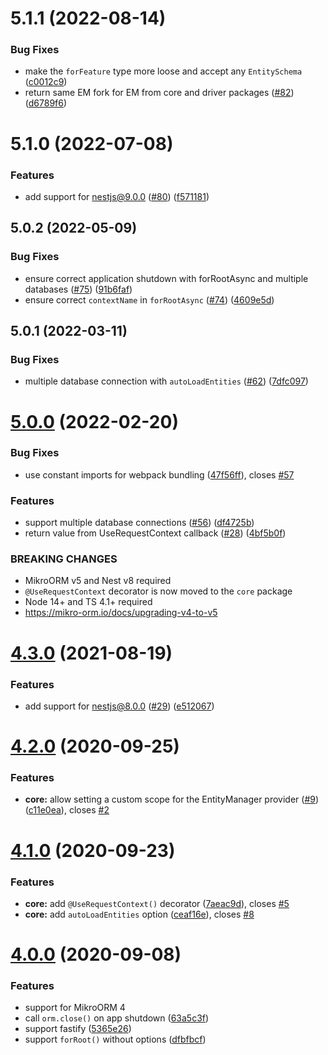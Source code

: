 # 5.1.1 (2022-08-14)

### Bug Fixes

* make the `forFeature` type more loose and accept any `EntitySchema` ([c0012c9](https://github.com/mikro-orm/nestjs/commit/c0012c9))
* return same EM fork for EM from core and driver packages ([#82](https://github.com/mikro-orm/nestjs/pull/82)) ([d6789f6](https://github.com/mikro-orm/nestjs/commit/d6789f6))



# 5.1.0 (2022-07-08)

### Features

* add support for nestjs@9.0.0 ([#80](https://github.com/mikro-orm/nestjs/issues/80)) ([f571181](https://github.com/mikro-orm/nestjs/commit/f571181ef1ee6a08ed7a9cf410a48111fac7d9ee))



## 5.0.2 (2022-05-09)


### Bug Fixes

* ensure correct application shutdown with forRootAsync and multiple databases ([#75](https://github.com/mikro-orm/nestjs/issues/75)) ([91b6faf](https://github.com/mikro-orm/nestjs/commit/91b6faf))
* ensure correct `contextName` in `forRootAsync` ([#74](https://github.com/mikro-orm/nestjs/issues/74)) ([4609e5d](https://github.com/mikro-orm/nestjs/commit/4609e5d))


## 5.0.1 (2022-03-11)


### Bug Fixes

* multiple database connection with `autoLoadEntities` ([#62](https://github.com/mikro-orm/nestjs/issues/62)) ([7dfc097](https://github.com/mikro-orm/nestjs/commit/7dfc0975523c1abe33bd6302237f1719e12fe4d5))


# [5.0.0](https://github.com/mikro-orm/nestjs/compare/v4.3.0...v5.0.0) (2022-02-20)


### Bug Fixes

* use constant imports for webpack bundling ([47f56ff](https://github.com/mikro-orm/nestjs/commit/47f56ff7ee6c8f784ffe7f32ae302d2c89f9ae11)), closes [#57](https://github.com/mikro-orm/nestjs/issues/57)


### Features

* support multiple database connections ([#56](https://github.com/mikro-orm/nestjs/issues/56)) ([df4725b](https://github.com/mikro-orm/nestjs/commit/df4725bd8e0ba70c86e8e597bfd6bb67ca4df36b))
* return value from UseRequestContext callback ([#28](https://github.com/mikro-orm/nestjs/issues/28)) ([4bf5b0f](https://github.com/mikro-orm/nestjs/commit/4bf5b0f8d16653a756b474315a92609c0bd7b632))


### BREAKING CHANGES

- MikroORM v5 and Nest v8 required
- `@UseRequestContext` decorator is now moved to the `core` package
- Node 14+ and TS 4.1+ required
- https://mikro-orm.io/docs/upgrading-v4-to-v5


# [4.3.0](https://github.com/mikro-orm/nestjs/compare/v4.2.0...v4.3.0) (2021-08-19)


### Features

* add support for nestjs@8.0.0 ([#29](https://github.com/mikro-orm/nestjs/issues/29)) ([e512067](https://github.com/mikro-orm/nestjs/commit/e51206762f9eb3e96bfc9edbb6abbf7ae8bc08a8))



# [4.2.0](https://github.com/mikro-orm/nestjs/compare/v4.1.0...v4.2.0) (2020-09-25)

### Features

* **core:** allow setting a custom scope for the EntityManager provider ([#9](https://github.com/mikro-orm/nestjs/issues/9)) ([c11e0ea](https://github.com/mikro-orm/nestjs/commit/c11e0ea)), closes [#2](https://github.com/mikro-orm/nestjs/issues/2)


# [4.1.0](https://github.com/mikro-orm/nestjs/compare/v4.0.0...v4.1.0) (2020-09-23)

### Features

* **core:** add `@UseRequestContext()` decorator ([7aeac9d](https://github.com/mikro-orm/nestjs/commit/7aeac9d)), closes [#5](https://github.com/mikro-orm/nestjs/issues/5)
* **core:** add `autoLoadEntities` option ([ceaf16e](https://github.com/mikro-orm/nestjs/commit/ceaf16e)), closes [#8](https://github.com/mikro-orm/nestjs/issues/8)


# [4.0.0](https://github.com/mikro-orm/nestjs/compare/v1.0.2...v4.0.0) (2020-09-08)

### Features

* support for MikroORM 4
* call `orm.close()` on app shutdown ([63a5c3f](https://github.com/mikro-orm/nestjs/commit/63a5c3f))
* support fastify ([5365e26](https://github.com/mikro-orm/nestjs/commit/5365e26))
* support `forRoot()` without options ([dfbfbcf](https://github.com/mikro-orm/nestjs/commit/dfbfbcf))
